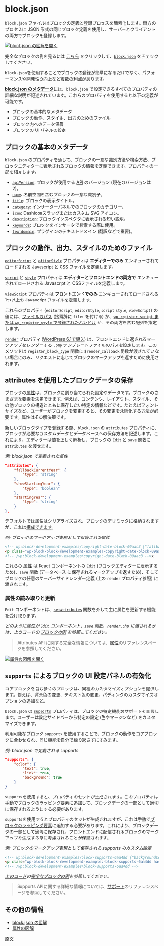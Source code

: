 # block.json

<!-- 
The `block.json` file simplifies the processs of defining and registering a block by using the same block's definition in JSON format to register the block in both the server and the client.
 -->
`block.json` ファイルはブロックの定義と登録プロセスを簡素化します。両方のプロセスに JSON 形式の同じブロック定義を使用し、サーバーとクライアントの両方でブロックを登録します。

<!-- 
[![Open block.json diagram image](https://developer.wordpress.org/files/2023/11/block-json.png)](https://developer.wordpress.org/files/2023/11/block-json.png "Open block.json diagram image")
 -->
[![block.json の図解を開く](https://developer.wordpress.org/files/2023/11/block-json.png)](https://developer.wordpress.org/files/2023/11/block-json.png "block.json の図解を開く")

<!-- 
<div class="callout callout-tip">
Click <a href="https://github.com/WordPress/block-development-examples/tree/trunk/plugins/block-supports-6aa4dd">here</a> to see a full block example and check <a href="https://github.com/WordPress/block-development-examples/blob/trunk/plugins/block-supports-6aa4dd/src/block.json">its <code>block.json</code></a>
</div>
 -->
完全なブロックの例を見るには <a href="https://github.com/WordPress/block-development-examples/tree/trunk/plugins/block-supports-6aa4dd">こちら</a> をクリックして、<a href="https://github.com/WordPress/block-development-examples/blob/trunk/plugins/block-supports-6aa4dd/src/block.json"><code>block.json</code></a> をチェックしてください。

<!-- 
Besides simplifying a block's registration, using a `block.json` has [several benefits](https://developer.wordpress.org/block-editor/reference-guides/block-api/block-metadata/#benefits-using-the-metadata-file), including improved performance and development.
 -->
`block.json`を使用することでブロックの登録が簡単になるだけでなく、パフォーマンスや開発性の向上など[複数の利点](https://ja.wordpress.org/team/handbook/block-editor/reference-guides/block-api/block-metadata/#%E3%83%A1%E3%82%BF%E3%83%87%E3%83%BC%E3%82%BF%E3%83%95%E3%82%A1%E3%82%A4%E3%83%AB%E3%81%AE%E5%88%A9%E7%82%B9)があります。

<!-- 
At [**Metadata in block.json**](https://developer.wordpress.org/block-editor/reference-guides/block-api/block-metadata/) you can find a detailed explanation of all the properties you can set in a `block.json` for a block. With these properties you can define things such as:
 -->
[**block.json のメタデータ**](https://ja.wordpress.org/team/handbook/block-editor/reference-guides/block-api/block-metadata/)には、`block.json` で設定できるすべてのプロパティの詳細な説明が記述されています。これらのプロパティを使用すると以下の定義が可能です。

<!-- 
- Basic metadata of the block
- Files for the block's behavior, style, or output
- Data Storage in the Block
- Setting UI panels for the block
 -->
- ブロックの基本的なメタデータ
- ブロックの動作、スタイル、出力のためのファイル
- ブロック内へのデータ保管
- ブロックの UI パネルの設定

<!-- 
## Basic metadata of the block
 -->
## ブロックの基本のメタデータ

<!-- 
Through properties of the `block.json`, we can define how the block will be uniquely identified, how it can be found, and the info displayed for the block in the Block Editor. Some of these properties are:
 -->
`block.json` のプロパティを通して、ブロックの一意な識別方法や検索方法、ブロックエディターに表示されるブロックの情報を定義できます。プロパティの一部を紹介します。

<!-- 
- [`apiVersion`](https://developer.wordpress.org/block-editor/reference-guides/block-api/block-metadata/#api-version): the version of [the API](https://developer.wordpress.org/block-editor/reference-guides/block-api/block-api-versions/) used by the block (current version is 2).
- [`name`](https://developer.wordpress.org/block-editor/reference-guides/block-api/block-metadata/#name):  a unique identifier for a block, including a namespace.
- [`title`](https://developer.wordpress.org/block-editor/reference-guides/block-api/block-metadata/#title):  a display title for a block.
- [`category`](https://developer.wordpress.org/block-editor/reference-guides/block-api/block-metadata/#category):  a block category for the block in the Inserter panel.
- [`icon`](https://developer.wordpress.org/block-editor/reference-guides/block-api/block-metadata/#icon):  a [Dashicon](https://developer.wordpress.org/resource/dashicons) slug or a custom SVG icon.
- [`description`](https://developer.wordpress.org/block-editor/reference-guides/block-api/block-metadata/#description):  a short description visible in the block inspector.
- [`keywords`](https://developer.wordpress.org/block-editor/reference-guides/block-api/block-metadata/#keywords): to locate the block in the inserter.
- [`textdomain`](https://developer.wordpress.org/block-editor/reference-guides/block-api/block-metadata/#text-domain): the plugin text-domain (important for things such as translations).
 -->
- [`apiVersion`](https://ja.wordpress.org/team/handbook/block-editor/reference-guides/block-api/block-metadata/#API-Version): ブロックが使用する [API](https://ja.wordpress.org/team/handbook/block-editor/reference-guides/block-api/block-api-versions/) のバージョン (現在のバージョンは2)。
- [`name`](https://ja.wordpress.org/team/handbook/block-editor/reference-guides/block-api/block-metadata/#Name): 名前空間を含むブロックの一意な識別子。
- [`title`](https://ja.wordpress.org/team/handbook/block-editor/reference-guides/block-api/block-metadata/#Title): ブロックの表示タイトル。
- [`category`](https://ja.wordpress.org/team/handbook/block-editor/reference-guides/block-api/block-metadata/#Category): インサーターパネルでのブロックのカテゴリー。
- [`icon`](https://ja.wordpress.org/team/handbook/block-editor/reference-guides/block-api/block-metadata/#Icon): [Dashicon](https://developer.wordpress.org/resource/dashicons)スラッグまたはカスタム SVG アイコン。
- [`description`](https://ja.wordpress.org/team/handbook/block-editor/reference-guides/block-api/block-metadata/#Description): ブロックインスペクタに表示される短い説明。
- [`keywords`](https://ja.wordpress.org/team/handbook/block-editor/reference-guides/block-api/block-metadata/#Keywords): ブロックをインサータで検索する際に使用。
- [`textdomain`](https://ja.wordpress.org/team/handbook/block-editor/reference-guides/block-api/block-metadata/#Text-Domain): プラグインのテキストドメイン (翻訳などで重要)。

<!-- 
## Files for the block's behavior, output, or style 
 -->
## ブロックの動作、出力、スタイルのためのファイル

<!-- 
The [`editorScript`](https://developer.wordpress.org/block-editor/reference-guides/block-api/block-metadata/#editor-script) and [`editorStyle`](https://developer.wordpress.org/block-editor/reference-guides/block-api/block-metadata/#editor-style) properties allow defining Javascript and CSS files to be enqueued and loaded **only in the editor**.
 -->
[`editorScript`](https://ja.wordpress.org/team/handbook/block-editor/reference-guides/block-api/block-metadata/#Editor-Script) と [`editorStyle`](https://ja.wordpress.org/team/handbook/block-editor/reference-guides/block-api/block-metadata/#Editor-Style) プロパティは **エディターでのみ** エンキューされてロードされる Javascript と CSS ファイルを定義します。

<!-- 
The [`script`](https://developer.wordpress.org/block-editor/reference-guides/block-api/block-metadata/#script) and [`style`](https://developer.wordpress.org/block-editor/reference-guides/block-api/block-metadata/#style) properties allow the definition of Javascript and CSS files to be enqueued and loaded **in both the editor and the front end**.
 -->
[`script`](https://developer.wordpress.org/block-editor/reference-guides/block-api/block-metadata/#script) と [`style`](https://developer.wordpress.org/block-editor/reference-guides/block-api/block-metadata/#style) プロパティは **エディターとフロントエンドの両方で** エンキューされてロードされる Javascript と CSSファイルを定義します。

<!-- 
The [`viewScript`](https://developer.wordpress.org/block-editor/reference-guides/block-api/block-metadata/#view-script) property allow us to define the Javascript file or files to be enqueued and loaded **only in the front end**.
 -->
[`viewScript`](https://ja.wordpress.org/team/handbook/block-editor/reference-guides/block-api/block-metadata/#View-Script) プロパティは **フロントエンドでのみ** エンキューされてロードされる1つ以上の Javascript ファイルを定義します。

<!-- 
All these properties (`editorScript`, `editorStyle`, `script` `style`,`viewScript`) accept as a value a [path for the file](https://developer.wordpress.org/block-editor/reference-guides/block-api/block-metadata/#wpdefinedpath) (prefixed with `file:`), a [handle registered with `wp_register_script` or `wp_register_style`](https://developer.wordpress.org/block-editor/reference-guides/block-api/block-metadata/#wpdefinedasset), or an array with a mix of both.
 -->
これらのプロパティ (`editorScript`, `editorStyle`, `script` `style`, `viewScript`) の値には、[ファイルのパス](https://ja.wordpress.org/team/handbook/block-editor/reference-guides/block-api/block-metadata/#WPDefinedPath) (接頭辞に `file:` を付ける) か、[`wp_register_script` または `wp_register_style` で登録されたハンドル](https://ja.wordpress.org/team/handbook/block-editor/reference-guides/block-api/block-metadata/#WPDefinedAsset) か、その両方を含む配列を指定します。

<!-- 
The [`render`](https://developer.wordpress.org/block-editor/reference-guides/block-api/block-metadata/#render) property ([introduced on WordPress 6.1](https://make.wordpress.org/core/2022/10/12/block-api-changes-in-wordpress-6-1/)) sets the path of a `.php` template file that will render the markup returned to the front end. This only method will be used to return the markup for the block on request only if `$render_callback` function has not been passed to the `register_block_type` function.
 -->
[`render`](https://ja.wordpress.org/team/handbook/block-editor/reference-guides/block-api/block-metadata/#Render) プロパティ ([WordPress 6.1で導入](https://make.wordpress.org/core/2022/10/12/block-api-changes-in-wordpress-6-1/)) は、フロントエンドに返されるマークアップをレンダーする `.php` テンプレートファイルのパスを設定します。このメソッドは `register_block_type` 関数に `$render_callback` 関数が渡されていない場合にのみ、リクエストに応じてブロックのマークアップを返すために使用されます。

<!-- 
## Data Storage in the Block with `attributes`
 -->
<!-- 
## `attributes`によるブロック内へのデータ保管
 -->
<!-- 
The [`attributes` property](https://developer.wordpress.org/block-editor/reference-guides/block-api/block-metadata/#attributes) allows a block to declare "variables" that store data or content for the block.
 -->
<!-- 
[`attributes`プロパティ](https://ja.wordpress.org/team/handbook/block-editor/reference-guides/block-api/block-metadata/#Attributes)では、ブロックにデータや内容を格納する「変数」を宣言できます。
 -->

<!-- 
## Using `attributes` to store block data
 -->
## attributes を使用したブロックデータの保存

<!-- 
Block [attributes](https://developer.wordpress.org/block-editor/reference-guides/block-api/block-metadata/#attributes) are settings or data assigned to blocks. They can determine various aspects of a block, such as its content, layout, style, and any other specific information you need to store along with your block's structure. If the user changes a block, such as modifying the font size, you need a way to persist these changes. Attributes are the solution. 
 -->
ブロックの[属性](https://ja.wordpress.org/team/handbook/block-editor/reference-guides/block-api/block-metadata/#Attributes)は、ブロックに割り当てられた設定やデータです。ブロックのさまざまな要素を決定できます。例えば、コンテンツ、レイアウト、スタイル、その他ブロックの構造とともに保存したい特定の情報などです。たとえばフォントサイズなど、ユーザーがブロックを変更すると、その変更を永続化する方法が必要です。属性はその解決策です。

<!-- 
When registering a new block type, the `attributes` property of `block.json` describes the custom data the block requires and how they're stored in the database. This allows the Editor to parse these values correctly and pass the `attributes` to the block's `Edit` and `save` functions.
 -->
新しいブロックタイプを登録する際、`block.json` の `attributes` プロパティに、ブロックが必要なカスタムデータとデータベースへの保存方法を記述します。これにより、エディターは値を正しく解析し、ブロックの `Edit` と `save` 関数に `attributes` を渡せます。

<!-- 
_Example: Attributes as defined in block.json_
 -->
_例: block.json で定義された属性_

```json
"attributes": {
	"fallbackCurrentYear": {
		"type": "string"
	},
	"showStartingYear": {
		"type": "boolean"
	},
	"startingYear": {
		"type": "string"
	}
},
```

<!-- 
By default, attributes are serialized and stored in the block's delimiter, but this [can be configured](https://developer.wordpress.org/news/2023/09/understanding-block-attributes/).
 -->
デフォルトでは属性はシリアライズされ、ブロックのデリミッタに格納されますが、これは[構成できます](https://developer.wordpress.org/news/2023/09/understanding-block-attributes/)。

<!-- 
_Example: Atributes stored in the Markup representation of the block_
 -->
_例: ブロックのマークアップ表現として保管された属性_

```html
<!-- wp:block-development-examples/copyright-date-block-09aac3 {"fallbackCurrentYear":"2023","showStartingYear":true,"startingYear":"2020"} -->
<p class="wp-block-block-development-examples-copyright-date-block-09aac3">© 2020–2023</p>
<!-- /wp:block-development-examples/copyright-date-block-09aac3 -->x
```

<!-- 
These [attributes](https://developer.wordpress.org/block-editor/reference-guides/block-api/block-edit-save/#attributes) are passed to the React component `Edit`(to display in the Block Editor) and the `save` function (to return the markup saved to the database) of the block, and to any server-side render definition for the block (see the `render` property above).
 -->
これらの [属性](https://ja.wordpress.org/team/handbook/block-editor/reference-guides/block-api/block-edit-save/#%E5%B1%9E%E6%80%A7) は React コンポーネントの `Edit` (ブロックエディターに表示するため)、`save` 関数 (データベース に保存されるマークアップを返すため)、そしてブロックの任意のサーバーサイドレンダー定義 (上の `render` プロパティ参照) に渡されます。

<!-- 
### Reading and updating attributes 
 -->
### 属性の読み取りと更新

<!-- 
The `Edit` component receives exclusively the capability of updating the attributes via the [`setAttributes`](https://developer.wordpress.org/block-editor/reference-guides/block-api/block-edit-save/#setattributes) function.
 -->
`Edit` コンポーネントは、[`setAttributes`](https://ja.wordpress.org/team/handbook/block-editor/reference-guides/block-api/block-edit-save/#setAttributes) 関数を介して主に属性を更新する機能を受け取ります。

<!-- 
_See how the attributes are passed to the [`Edit` component](https://github.com/WordPress/block-development-examples/blob/trunk/plugins/copyright-date-block-09aac3/src/edit.js), [the `save` function](https://github.com/WordPress/block-development-examples/blob/trunk/plugins/copyright-date-block-09aac3/src/save.js) and [the `render.php`](https://github.com/WordPress/block-development-examples/blob/trunk/plugins/copyright-date-block-09aac3/src/render.php) in this [full block example](https://github.com/WordPress/block-development-examples/tree/trunk/plugins/copyright-date-block-09aac3) of the  code above_
 -->
_どのように属性が [`Edit` コンポーネント](https://github.com/WordPress/block-development-examples/blob/trunk/plugins/copyright-date-block-09aac3/src/edit.js)、[`save` 関数](https://github.com/WordPress/block-development-examples/blob/trunk/plugins/copyright-date-block-09aac3/src/save.js)、[`render.php`](https://github.com/WordPress/block-development-examples/blob/trunk/plugins/copyright-date-block-09aac3/src/render.php) に渡されるかは、上のコードの [ブロックの例](https://github.com/WordPress/block-development-examples/tree/trunk/plugins/copyright-date-block-09aac3) を参照してください。_

<!-- 
<div class="callout callout-info">
Check the <a href="https://developer.wordpress.org/block-editor/reference-guides/block-api/block-attributes/"> <code>attributes</code> </a> reference page for full info about the Attributes API. 
</div>
 -->
> Attributes API に関する完全な情報については、<a href="https://ja.wordpress.org/team/handbook/block-editor/reference-guides/block-api/block-attributes/">属性</a>のリファレンスページを参照してください。

<!-- 
[![Open Attributes diagram image](https://developer.wordpress.org/files/2023/11/attributes.png)](https://developer.wordpress.org/files/2023/11/attributes.png "Open Attributes diagram image")
 -->
[![属性の図解を開く](https://developer.wordpress.org/files/2023/11/attributes.png)](https://developer.wordpress.org/files/2023/11/attributes.png "属性の図解を開く")

<!-- 
## Enable UI settings panels for the block with `supports`
 -->
## `supports` によるブロックの UI 設定パネルの有効化

<!-- 
The [`supports`](https://developer.wordpress.org/block-editor/reference-guides/block-api/block-metadata/#supports) property allows a block to declare support for certain features, enabling users to customize specific settings (like colors or margins) from the Settings Sidebar.
 -->
<!-- 
[`supports`](https://ja.wordpress.org/team/handbook/block-editor/reference-guides/block-api/block-metadata/#Supports) プロパティを使用すると、ブロックは特定の機能のサポートを宣言でき、ユーザーは設定サイドバーから特定の設定 (色やマージンなど) をカスタマイズできます。
 -->

<!-- 
Many blocks, including core blocks, offer similar customization options, whether changing the background color, text color, or adding padding customization options.
 -->
コアブロックを含む多くのブロックは、同種のカスタマイズオプションを提供します。例えば、背景色の変更、テキスト色の変更、パディングのカスタマイズオプションの追加など。

<!-- 
The [`supports`](https://developer.wordpress.org/block-editor/reference-guides/block-api/block-metadata/#supports) property in `block.json` allows a block to declare support for certain features, enabling users to customize specific settings (like colors or margins) from the Settings Sidebar.
 -->
`block.json` の [`supports`](https://ja.wordpress.org/team/handbook/block-editor/reference-guides/block-api/block-metadata/#Supports) プロパティは、ブロックの特定機能のサポートを宣言します。ユーザーは設定サイドバーから特定の設定 (色やマージンなど) をカスタマイズできます。

<!-- 
Using the available block `supports` allows you to align your block's behavior with core blocks and avoid replicating the same functionality yourself.
 -->
利用可能なブロック `supports` を使用することで、ブロックの動作をコアブロックに合わせられ、同じ機能を自分で繰り返さずにすみます。

<!-- 
_Example: Supports as defined in block.json_
 -->
_例: block.json で定義される supports_


```json
"supports": {
	"color": {
		"text": true,
		"link": true,
		"background": true
	}
}
```
<!-- 
The use of `supports` generates a set of properties that need to be manually added to the wrapping element of the block so they're properly stored as part of the block data.
 -->
`supports`を使用すると、プロパティのセットが生成されます。このプロパティは手動でブロックのラッピング要素に追加して、ブロックデータの一部として適切に保存されるようにする必要があります。

<!-- 
The use of `supports` generates a set of properties that need to be manually added to the [wrapping element of the block](https://developer.wordpress.org/block-editor/getting-started/fundamentals/block-wrapper/). This ensures they're properly stored as part of the block data and taken into account when generating the markup of the block that will be delivered to the front end.
 -->
`supports`を使用するとプロパティのセットが生成されますが、これは手動で[ブロックのラッピング要素](https://ja.wordpress.org/team/handbook/block-editor/getting-started/fundamentals/block-wrapper/)に追加する必要があります。これにより、ブロックデータの一部として適切に保存され、フロントエンドに配信されるブロックのマークアップを生成する際に考慮されることが保証されます。

<!-- 
_Example: Supports custom settings stored in the Markup representation of the block_
 -->
_例: ブロックのマークアップ表現として保存される supports のカスタム設定_

```html
<!-- wp:block-development-examples/block-supports-6aa4dd {"backgroundColor":"contrast","textColor":"accent-4"} -->
<p class="wp-block-block-development-examples-block-supports-6aa4dd has-accent-4-color has-contrast-background-color has-text-color has-background">Hello World</p>
<!-- /wp:block-development-examples/block-supports-6aa4dd -->
```

<!-- 
_See the [full block example](https://github.com/WordPress/block-development-examples/tree/trunk/plugins/block-supports-6aa4dd) of the [code above](https://github.com/WordPress/block-development-examples/blob/trunk/plugins/block-supports-6aa4dd/src/block.json)_
 -->
_[上のコード](https://github.com/WordPress/block-development-examples/blob/trunk/plugins/block-supports-6aa4dd/src/block.json)の[完全なブロックの例](https://github.com/WordPress/block-development-examples/tree/trunk/plugins/block-supports-6aa4dd)を参照してください。_

<!-- 
<div class="callout callout-info">
Check the <a href="https://developer.wordpress.org/block-editor/reference-guides/block-api/block-supports/"> <code>supports</code> </a> reference page for full info about the Supports API. 
</div>
 -->
> Supports APIに関する詳細な情報については、<a href="https://ja.wordpress.org/team/handbook/block-editor/reference-guides/block-api/block-supports/">サポート</a>のリファレンスページを参照してください。

<!-- 
## Additional resources
 -->
## その他の情報

<!-- 
- [block.json diagram](https://excalidraw.com/#json=v1GrIkGsYGKv8P14irBy6,Yy0vl8q7DTTL2VsH5Ww27A)
- [Attributes diagram](https://excalidraw.com/#json=pSgCZy8q9GbH7r0oz2fL1,MFCLd6ddQHqi_UqNp5ZSgg)
 -->
- [block.json の図解](https://excalidraw.com/#json=v1GrIkGsYGKv8P14irBy6,Yy0vl8q7DTTL2VsH5Ww27A)
- [属性の図解](https://excalidraw.com/#json=pSgCZy8q9GbH7r0oz2fL1,MFCLd6ddQHqi_UqNp5ZSgg)


[原文](https://github.com/WordPress/gutenberg/blob/trunk/docs/getting-started/fundamentals/block-json.md)

